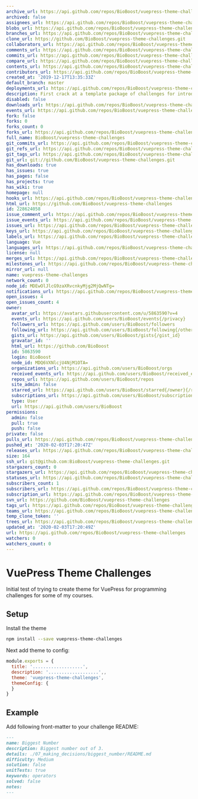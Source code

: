 ```yaml
---
archive_url: https://api.github.com/repos/BioBoost/vuepress-theme-challenges/{archive_format}{/ref}
archived: false
assignees_url: https://api.github.com/repos/BioBoost/vuepress-theme-challenges/assignees{/user}
blobs_url: https://api.github.com/repos/BioBoost/vuepress-theme-challenges/git/blobs{/sha}
branches_url: https://api.github.com/repos/BioBoost/vuepress-theme-challenges/branches{/branch}
clone_url: https://github.com/BioBoost/vuepress-theme-challenges.git
collaborators_url: https://api.github.com/repos/BioBoost/vuepress-theme-challenges/collaborators{/collaborator}
comments_url: https://api.github.com/repos/BioBoost/vuepress-theme-challenges/comments{/number}
commits_url: https://api.github.com/repos/BioBoost/vuepress-theme-challenges/commits{/sha}
compare_url: https://api.github.com/repos/BioBoost/vuepress-theme-challenges/compare/{base}...{head}
contents_url: https://api.github.com/repos/BioBoost/vuepress-theme-challenges/contents/{+path}
contributors_url: https://api.github.com/repos/BioBoost/vuepress-theme-challenges/contributors
created_at: '2019-12-17T13:35:33Z'
default_branch: master
deployments_url: https://api.github.com/repos/BioBoost/vuepress-theme-challenges/deployments
description: First crack at a template package of challenges for introduction to programming
disabled: false
downloads_url: https://api.github.com/repos/BioBoost/vuepress-theme-challenges/downloads
events_url: https://api.github.com/repos/BioBoost/vuepress-theme-challenges/events
fork: false
forks: 0
forks_count: 0
forks_url: https://api.github.com/repos/BioBoost/vuepress-theme-challenges/forks
full_name: BioBoost/vuepress-theme-challenges
git_commits_url: https://api.github.com/repos/BioBoost/vuepress-theme-challenges/git/commits{/sha}
git_refs_url: https://api.github.com/repos/BioBoost/vuepress-theme-challenges/git/refs{/sha}
git_tags_url: https://api.github.com/repos/BioBoost/vuepress-theme-challenges/git/tags{/sha}
git_url: git://github.com/BioBoost/vuepress-theme-challenges.git
has_downloads: true
has_issues: true
has_pages: false
has_projects: true
has_wiki: true
homepage: null
hooks_url: https://api.github.com/repos/BioBoost/vuepress-theme-challenges/hooks
html_url: https://github.com/BioBoost/vuepress-theme-challenges
id: 228624058
issue_comment_url: https://api.github.com/repos/BioBoost/vuepress-theme-challenges/issues/comments{/number}
issue_events_url: https://api.github.com/repos/BioBoost/vuepress-theme-challenges/issues/events{/number}
issues_url: https://api.github.com/repos/BioBoost/vuepress-theme-challenges/issues{/number}
keys_url: https://api.github.com/repos/BioBoost/vuepress-theme-challenges/keys{/key_id}
labels_url: https://api.github.com/repos/BioBoost/vuepress-theme-challenges/labels{/name}
language: Vue
languages_url: https://api.github.com/repos/BioBoost/vuepress-theme-challenges/languages
license: null
merges_url: https://api.github.com/repos/BioBoost/vuepress-theme-challenges/merges
milestones_url: https://api.github.com/repos/BioBoost/vuepress-theme-challenges/milestones{/number}
mirror_url: null
name: vuepress-theme-challenges
network_count: 0
node_id: MDEwOlJlcG9zaXRvcnkyMjg2MjQwNTg=
notifications_url: https://api.github.com/repos/BioBoost/vuepress-theme-challenges/notifications{?since,all,participating}
open_issues: 4
open_issues_count: 4
owner:
  avatar_url: https://avatars.githubusercontent.com/u/5863590?v=4
  events_url: https://api.github.com/users/BioBoost/events{/privacy}
  followers_url: https://api.github.com/users/BioBoost/followers
  following_url: https://api.github.com/users/BioBoost/following{/other_user}
  gists_url: https://api.github.com/users/BioBoost/gists{/gist_id}
  gravatar_id: ''
  html_url: https://github.com/BioBoost
  id: 5863590
  login: BioBoost
  node_id: MDQ6VXNlcjU4NjM1OTA=
  organizations_url: https://api.github.com/users/BioBoost/orgs
  received_events_url: https://api.github.com/users/BioBoost/received_events
  repos_url: https://api.github.com/users/BioBoost/repos
  site_admin: false
  starred_url: https://api.github.com/users/BioBoost/starred{/owner}{/repo}
  subscriptions_url: https://api.github.com/users/BioBoost/subscriptions
  type: User
  url: https://api.github.com/users/BioBoost
permissions:
  admin: false
  pull: true
  push: false
private: false
pulls_url: https://api.github.com/repos/BioBoost/vuepress-theme-challenges/pulls{/number}
pushed_at: '2020-02-03T17:20:47Z'
releases_url: https://api.github.com/repos/BioBoost/vuepress-theme-challenges/releases{/id}
size: 164
ssh_url: git@github.com:BioBoost/vuepress-theme-challenges.git
stargazers_count: 0
stargazers_url: https://api.github.com/repos/BioBoost/vuepress-theme-challenges/stargazers
statuses_url: https://api.github.com/repos/BioBoost/vuepress-theme-challenges/statuses/{sha}
subscribers_count: 1
subscribers_url: https://api.github.com/repos/BioBoost/vuepress-theme-challenges/subscribers
subscription_url: https://api.github.com/repos/BioBoost/vuepress-theme-challenges/subscription
svn_url: https://github.com/BioBoost/vuepress-theme-challenges
tags_url: https://api.github.com/repos/BioBoost/vuepress-theme-challenges/tags
teams_url: https://api.github.com/repos/BioBoost/vuepress-theme-challenges/teams
temp_clone_token: ''
trees_url: https://api.github.com/repos/BioBoost/vuepress-theme-challenges/git/trees{/sha}
updated_at: '2020-02-03T17:20:49Z'
url: https://api.github.com/repos/BioBoost/vuepress-theme-challenges
watchers: 0
watchers_count: 0
---
```


# VuePress Theme Challenges

Initial test of trying to create theme for VuePress for programming challenges for some of my courses.

## Setup

Install the theme

```bash
npm install --save vuepress-theme-challenges
```

Next add theme to config:

```js
module.exports = {
  title: '...................',
  description: '...................',,
  theme: 'vuepress-theme-challenges',
  themeConfig: {
  }
}
```

## Example

Add following front-matter to your challenge README:

```md
---
name: Biggest Number
description: Biggest number out of 3.
details: ./07_making_decisions/biggest_number/README.md
difficulty: Medium
solution: false
unitTests: true
keywords: operators
solved: false
notes:
---
```
